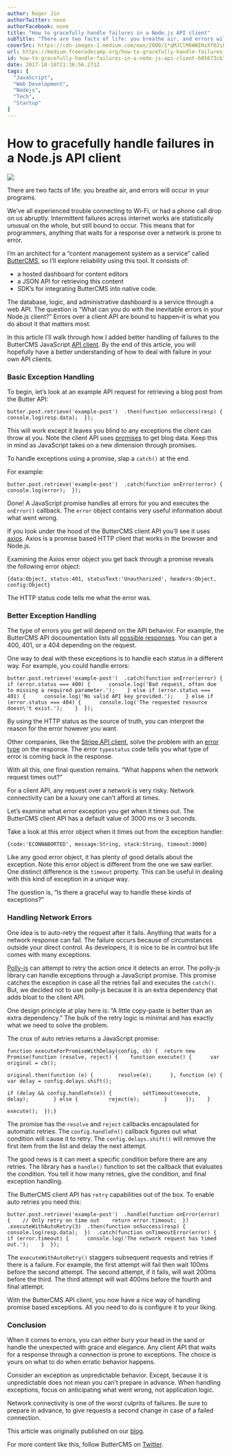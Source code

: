 ```yaml
---
author: Roger Jin
authorTwitter: none
authorFacebook: none
title: "How to gracefully handle failures in a Node.js API client"
subTitle: "There are two facts of life: you breathe air, and errors will occur in your programs...."
coverSrc: https://cdn-images-1.medium.com/max/2000/1*qMJClMkWWIHzXfOJiLf8pw.jpeg
url: https://medium.freecodecamp.org/how-to-gracefully-handle-failures-in-a-node-js-api-client-605673cb72ab
id: how-to-gracefully-handle-failures-in-a-node-js-api-client-605673cb72ab
date: 2017-10-10T21:36:56.271Z
tags: [
  "JavaScript",
  "Web Development",
  "Nodejs",
  "Tech",
  "Startup"
]
---
```

# How to gracefully handle failures in a Node.js API client







![](https://cdn-images-1.medium.com/max/2000/1*qMJClMkWWIHzXfOJiLf8pw.jpeg)







There are two facts of life: you breathe air, and errors will occur in your programs.

We’ve all experienced trouble connecting to Wi-Fi, or had a phone call drop on us abruptly. Intermittent failures across internet works are statistically unusual on the whole, but still bound to occur. This means that for programmers, anything that waits for a response over a network is prone to error.

I’m an architect for a “content management system as a service” called [ButterCMS](https://buttercms.com/), so I’ll explore reliability using this tool. It consists of:

*   a hosted dashboard for content editors
*   a JSON API for retrieving this content
*   SDK’s for integrating ButterCMS into native code.

The database, logic, and administrative dashboard is a service through a web API. The question is “What can you do with the inevitable errors in your Node.js client?” Errors over a client API are bound to happen–it is what you do about it that matters most.

In this article I’ll walk through how I added better handling of failures to the ButterCMS JavaScript [API client](https://github.com/buttercms/buttercms-js). By the end of this article, you will hopefully have a better understanding of how to deal with failure in your own API clients.

### Basic Exception Handling

To begin, let’s look at an example API request for retrieving a blog post from the Butter API:

    butter.post.retrieve('example-post')  .then(function onSuccess(resp) {    console.log(resp.data);  });

This will work except it leaves you blind to any exceptions the client can throw at you. Note the client API uses [promises](https://developer.mozilla.org/en-US/docs/Web/JavaScript/Guide/Using_promises) to get blog data. Keep this in mind as JavaScript takes on a new dimension through promises.

To handle exceptions using a promise, slap a `catch()` at the end.

For example:

    butter.post.retrieve('example-post')  .catch(function onError(error) {    console.log(error);  });

Done! A JavaScript promise handles all errors for you and executes the `onError()` callback. The `error` object contains very useful information about what went wrong.

If you look under the hood of the ButterCMS client API you’ll see it uses [axios](https://github.com/mzabriskie/axios). Axios is a promise based HTTP client that works in the browser and Node.js.

Examining the Axios error object you get back through a promise reveals the following error object:

    {data:Object, status:401, statusText:'Unauthorized', headers:Object, config:Object}

The HTTP status code tells me what the error was.

### Better Exception Handling

The type of errors you get will depend on the API behavior. For example, the ButterCMS API docoumentation lists all [possible responses](https://buttercms.com/docs/api/?javascript#errors). You can get a 400, 401, or a 404 depending on the request.

One way to deal with these exceptions is to handle each status in a different way. For example, you could handle errors:

    butter.post.retrieve('example-post')  .catch(function onError(error) {    if (error.status === 400) {      console.log('Bad request, often due to missing a required parameter.');    } else if (error.status === 401) {      console.log('No valid API key provided.');    } else if (error.status === 404) {      console.log('The requested resource doesn\'t exist.');    }  });

By using the HTTP status as the source of truth, you can interpret the reason for the error however you want.

Other companies, like the [Stripe API client](https://github.com/stripe/stripe-node), solve the problem with an [error type](https://github.com/stripe/stripe-node/blob/master/lib/Error.js) on the response. The error `typestatus` code tells you what type of error is coming back in the response.

With all this, one final question remains. “What happens when the network request times out?”

For a client API, any request over a network is very risky. Network connectivity can be a luxury one can’t afford at times.

Let’s examine what error exception you get when it times out. The ButterCMS client API has a default value of 3000 ms or 3 seconds.

Take a look at this error object when it times out from the exception handler:

    {code:'ECONNABORTED', message:String, stack:String, timeout:3000}

Like any good error object, it has plenty of good details about the exception. Note this error object is different from the one we saw earlier. One distinct difference is the `timeout` property. This can be useful in dealing with this kind of exception in a unique way.

The question is, “Is there a graceful way to handle these kinds of exceptions?”

### Handling Network Errors

One idea is to auto-retry the request after it fails. Anything that waits for a network response can fail. The failure occurs because of circumstances outside your direct control. As developers, it is nice to be in control but life comes with many exceptions.

[Polly-js](https://github.com/mauricedb/polly-js) can attempt to retry the action once it detects an error. The polly-js library can handle exceptions through a JavaScript promise. This promise catches the exception in case all the retries fail and executes the `catch()`. But, we decided not to use polly-js because it is an extra dependency that adds bloat to the client API.

One design principle at play here is: “A little copy-paste is better than an extra dependency.” The bulk of the retry logic is minimal and has exactly what we need to solve the problem.

The crux of auto retries returns a JavaScript promise:

    function executeForPromiseWithDelay(config, cb) {  return new Promise(function (resolve, reject) {    function execute() {      var original = cb();

    original.then(function (e) {        resolve(e);      }, function (e) {        var delay = config.delays.shift();

    if (delay && config.handleFn(e)) {          setTimeout(execute, delay);        } else {          reject(e);        }      });    }

    execute();  });}

The promise has the `resolve` and `reject` callbacks encapsulated for automatic retries. The `config.handleFn()` callback figures out what condition will cause it to retry. The `config.delays.shift()` will remove the first item from the list and delay the next attempt.

The good news is it can meet a specific condition before there are any retries. The library has a `handle()` function to set the callback that evaluates the condition. You tell it how many retries, give the condition, and final exception handling.

The ButterCMS client API has `retry` capabilities out of the box. To enable auto retries you need this:

    butter.post.retrieve('example-post')  .handle(function onError(error) {    // Only retry on time out    return error.timeout;  })  .executeWithAutoRetry(3)  .then(function onSuccess(resp) {    console.log(resp.data);  })  .catch(function onTimeoutError(error) {    if (error.timeout) {      console.log('The network request has timed out.');    }  });

The `executeWithAutoRetry()` staggers subsequent requests and retries if there is a failure. For example, the first attempt will fail then wait 100ms before the second attempt. The second attempt, if it fails, will wait 200ms before the third. The third attempt will wait 400ms before the fourth and final attempt.

With the ButterCMS API client, you now have a nice way of handling promise based exceptions. All you need to do is configure it to your liking.

### Conclusion

When it comes to errors, you can either bury your head in the sand or handle the unexpected with grace and elegance. Any client API that waits for a response through a connection is prone to exceptions. The choice is yours on what to do when erratic behavior happens.

Consider an exception as unpredictable behavior. Except, because it is unpredictable does not mean you can’t prepare in advance. When handling exceptions, focus on anticipating what went wrong, not application logic.

Network connectivity is one of the worst culprits of failures. Be sure to prepare in advance, to give requests a second change in case of a failed connection.

This article was originally published on our [blog](https://buttercms.com/blog/how-to-gracefully-handle-failures-in-a-nodejs-api-client)_._

For more content like this, follow ButterCMS on [Twitter](https://twitter.com/buttercms/).








